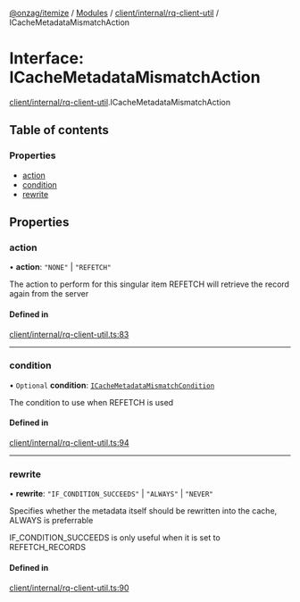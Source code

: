 [@onzag/itemize](../README.md) / [Modules](../modules.md) / [client/internal/rq-client-util](../modules/client_internal_rq_client_util.md) / ICacheMetadataMismatchAction

# Interface: ICacheMetadataMismatchAction

[client/internal/rq-client-util](../modules/client_internal_rq_client_util.md).ICacheMetadataMismatchAction

## Table of contents

### Properties

- [action](client_internal_rq_client_util.ICacheMetadataMismatchAction.md#action)
- [condition](client_internal_rq_client_util.ICacheMetadataMismatchAction.md#condition)
- [rewrite](client_internal_rq_client_util.ICacheMetadataMismatchAction.md#rewrite)

## Properties

### action

• **action**: ``"NONE"`` \| ``"REFETCH"``

The action to perform for this singular item
REFETCH will retrieve the record again from the server

#### Defined in

[client/internal/rq-client-util.ts:83](https://github.com/onzag/itemize/blob/73e0c39e/client/internal/rq-client-util.ts#L83)

___

### condition

• `Optional` **condition**: [`ICacheMetadataMismatchCondition`](client_internal_rq_client_util.ICacheMetadataMismatchCondition.md)

The condition to use when REFETCH is used

#### Defined in

[client/internal/rq-client-util.ts:94](https://github.com/onzag/itemize/blob/73e0c39e/client/internal/rq-client-util.ts#L94)

___

### rewrite

• **rewrite**: ``"IF_CONDITION_SUCCEEDS"`` \| ``"ALWAYS"`` \| ``"NEVER"``

Specifies whether the metadata itself should be rewritten
into the cache, ALWAYS is preferrable

IF_CONDITION_SUCCEEDS is only useful when it is set to REFETCH_RECORDS

#### Defined in

[client/internal/rq-client-util.ts:90](https://github.com/onzag/itemize/blob/73e0c39e/client/internal/rq-client-util.ts#L90)
